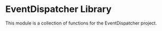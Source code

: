 # EventDispatcher Library

This module is a collection of functions for the EventDispatcher project.